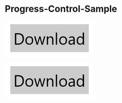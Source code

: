 # Progress-Control-Sample

![ProgressControl](https://github.com/DinoChan/Progress-Control-Sample/blob/master/1.gif)

![ProgressStateIndicator](https://github.com/DinoChan/Progress-Control-Sample/blob/master/1.gif)
